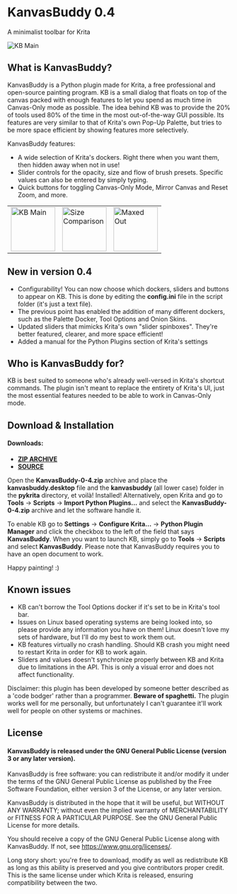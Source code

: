 # KanvasBuddy 0.4
A minimalist toolbar for Krita 

![KB Main](https://github.com/Kapyia/KanvasBuddy/blob/master/images/main_panel.png)

## What is KanvasBuddy?
KanvasBuddy is a Python plugin made for Krita, a free professional and open-source painting program. KB is a small dialog that floats on top of the canvas packed with enough features to let you spend as much time in Canvas-Only mode as possible. The idea behind KB was to provide the 20% of tools used 80% of the time in the most out-of-the-way GUI possible. Its features are very similar to that of Krita's own Pop-Up Palette, but tries to be more space efficient by showing features more selectively.

KanvasBuddy features:

- A wide selection of Krita's dockers. Right there when you want them, then hidden away when not in use!
- Slider controls for the opacity, size and flow of brush presets. Specific values can also be entered by simply typing.
- Quick buttons for toggling Canvas-Only Mode, Mirror Canvas and Reset Zoom, and more.
<table>
  <tr>
    <td><img src="https://github.com/Kapyia/KanvasBuddy/blob/master/images/main_panel.png" alt="KB Main" width="100"></td>
    <td><img src="https://github.com/Kapyia/KanvasBuddy/blob/master/images/real_size.png" alt="Size Comparison" width="100"></td>
    <td><img src="https://github.com/Kapyia/KanvasBuddy/blob/master/images/maxed_out.png" alt="Maxed Out" width="100"></td>
  </tr>
</table>

## New in version 0.4
+ Configurability! You can now choose which dockers, sliders and buttons to appear on KB. This is done by editing the **config.ini** file in the script folder (it's just a text file).
+ The previous point has enabled the addition of many different dockers, such as the Palette Docker, Tool Options and Onion Skins.
+ Updated sliders that mimicks Krita's own "slider spinboxes". They're better featured, clearer, and more space efficient!
+ Added a manual for the Python Plugins section of Krita's settings 

## Who is KanvasBuddy for?
KB is best suited to someone who's already well-versed in Krita's shortcut commands. The plugin isn't meant to replace the entirety of Krita's UI, just the most essential features needed to be able to work in Canvas-Only mode.

## Download & Installation

#### Downloads:
+ **[ZIP ARCHIVE](https://github.com/Kapyia/KanvasBuddy/raw/master/KanvasBuddy-0-4.zip)**
+ **[SOURCE](https://github.com/Kapyia/KanvasBuddy)**

Open the **KanvasBuddy-0-4.zip** archive and place the **kanvasbuddy.desktop** file and the **kanvasbuddy** (all lower  case) folder in the **pykrita** directory, et voilà! Installed!
Alternatively, open Krita and go to **Tools** -> **Scripts** -> **Import Python Plugins...** and select the **KanvasBuddy-0-4.zip** archive and let the software handle it.

To enable KB go to **Settings** -> **Configure Krita...** -> **Python Plugin Manager** and click the checkbox to the left of the field that says **KanvasBuddy**. When you want to launch KB, simply go to **Tools** -> **Scripts** and select **KanvasBuddy**. Please note that KanvasBuddy requires you to have an open document to work.

Happy painting! :)

## Known issues
- KB can't borrow the Tool Options docker if it's set to be in Krita's tool bar.
- Issues on Linux based operating systems are being looked into, so please provide any information you have on them! Linux doesn't love my sets of hardware, but I'll do my best to work them out.
- KB features virtually no crash handling. Should KB crash you might need to restart Krita in order for KB to work again.
- Sliders and values doesn't synchronize properly between KB and Krita due to limitations in the API. This is only a visual error and does not affect functionality. 

Disclaimer: this plugin has been developed by someone better described as a 'code bodger' rather than a programmer. **Beware of spaghetti.** The plugin works well for me personally, but unfortunately I can't guarantee it'll work well for people on other systems or machines.

## License

#### KanvasBuddy is released under the GNU General Public License (version 3 or any later version).

KanvasBuddy is free software: you can redistribute it and/or modify it under the terms of the GNU General Public License as published by the Free Software Foundation, either version 3 of the License, or any later version.

KanvasBuddy is distributed in the hope that it will be useful, but WITHOUT ANY WARRANTY; without even the implied warranty of MERCHANTABILITY or FITNESS FOR A PARTICULAR PURPOSE. See the GNU General Public License for more details.

You should receive a copy of the GNU General Public License along with KanvasBuddy. If not, see <https://www.gnu.org/licenses/>.


Long story short: you're free to download, modify as well as redistribute KB as long as this ability is preserved and you give contributors proper credit. This is the same license under which Krita is released, ensuring compatibility between the two.

